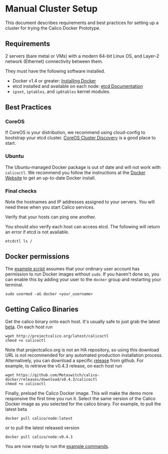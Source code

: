 # Manual Cluster Setup

This document describes requirements and best practices for setting up a cluster for trying the Calico Docker Prototype.

## Requirements

2 servers (bare metal or VMs) with a modern 64-bit Linux OS, and Layer-2 network (Ethernet) connectivity between them.

They must have the following software installed.
 * Docker v1.4 or greater: [Installing Docker](https://docs.docker.com/installation/)
 * etcd installed and available on each node: [etcd Documentation](https://coreos.com/etcd/docs/2.0.8/)
 * `ipset`, `iptables`, and `ip6tables` kernel modules.

## Best Practices

### CoreOS
If CoreOS is your distribution, we recommend using cloud-config to bootstrap your etcd cluster.  [CoreOS Cluster Discovery](https://coreos.com/docs/cluster-management/setup/cluster-discovery/) is a good place to start.

### Ubuntu
The Ubuntu-managed Docker package is out of date and will not work with `calicoctl`.  We recommend you follow the instructions at the [Docker Website](https://docs.docker.com/installation/) to get an up-to-date Docker install.

### Final checks

Note the hostnames and IP addresses assigned to your servers.  You will need these when you start Calico services.

Verify that your hosts can ping one another.

You should also verify each host can access etcd.  The following will return an error if etcd is not available.

    etcdctl ls /

## Docker permissions

The [example script][example-commands] assumes that your ordinary user account has permission to run Docker images without `sudo`.  If you haven't done so, you can enable this by adding your user to the `docker` group and restarting your terminal.

    sudo usermod -aG docker <your_username>

## Getting Calico Binaries

Get the calico binary onto each host. It's usually safe to just grab the latest [beta](http://projectcalico.org/latest/calicoctl).  On each host run

    wget http://projectcalico.org/latest/calicoctl
	chmod +x calicoctl

Note that projectcalico.org is not an HA repository, so using this download URL is not recommended for any automated production installation process.  Alternatively, you can download a specific [release](https://github.com/Metaswitch/calico-docker/releases/) from github.  For example, to retrieve the v0.4.3 release, on each host run

	wget https://github.com/Metaswitch/calico-docker/releases/download/v0.4.3/calicoctl
	chmod +x calicoctl

Finally, preload the Calico Docker image.  This will make the demo more responsive the first time you run it.  Select the same version of the Calico Docker image as you selected for the calico binary.  For example, to pull the latest beta

    docker pull calico/node:latest

or to pull the latest released version

    docker pull calico/node:v0.4.3

You are now ready to run the [example commands][example-commands].

[example-commands]: ./GettingStarted.md#calico-services
